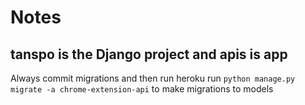 # Notes

## tanspo is the Django project and apis is app

Always commit migrations and then run heroku run `python manage.py migrate -a chrome-extension-api` to make migrations to models
